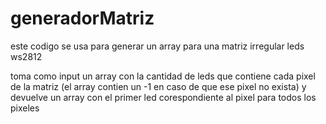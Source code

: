 # generadorMatriz

este codigo se usa para generar un array para una matriz irregular leds ws2812

toma como input un array con la cantidad de leds que contiene cada pixel de la matriz (el array contien un -1 en caso de que ese pixel no exista)
y devuelve un array con el primer led corespondiente al pixel para todos los pixeles

